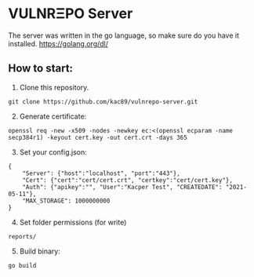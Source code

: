 # VULNRΞPO Server

The server was written in the go language, so make sure do you have it installed. https://golang.org/dl/

## How to start:

1. Clone this repository.
```
git clone https://github.com/kac89/vulnrepo-server.git
```

2. Generate certificate:
```
openssl req -new -x509 -nodes -newkey ec:<(openssl ecparam -name secp384r1) -keyout cert.key -out cert.crt -days 365
```

3. Set your config.json:
```
{
    "Server": {"host":"localhost", "port":"443"},
    "Cert": {"cert":"cert/cert.crt", "certkey":"cert/cert.key"},
    "Auth": {"apikey":"", "User":"Kacper Test", "CREATEDATE": "2021-05-11"},
    "MAX_STORAGE": 1000000000
}
```

4. Set folder permissions (for write) 
```
reports/
```

5. Build binary:
```
go build
```